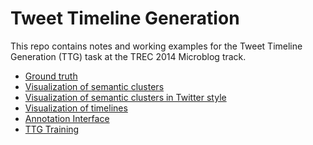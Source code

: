 Tweet Timeline Generation
=========================

This repo contains notes and working examples for the Tweet Timeline Generation (TTG) task at the TREC 2014 Microblog track.


+ [Ground truth](http://ylwang99.github.io/TweetTimelineGeneration/ground-truth.html)
+ [Visualization of semantic clusters](http://ylwang99.github.io/TweetTimelineGeneration/semantic-clusters.html)
+ [Visualization of semantic clusters in Twitter style](http://ylwang99.github.io/TweetTimelineGeneration/semantic-clusters-twitterstyle.html)
+ [Visualization of timelines](http://ylwang99.github.io/TweetTimelineGeneration/timeline.html)
+ [Annotation Interface](http://ylwang99.github.io/TweetTimelineGeneration/annotation-twitterstyle.html)
+ [TTG Training](http://ylwang99.github.io/TweetTimelineGeneration/TTGTraining/TTGTraining.html)